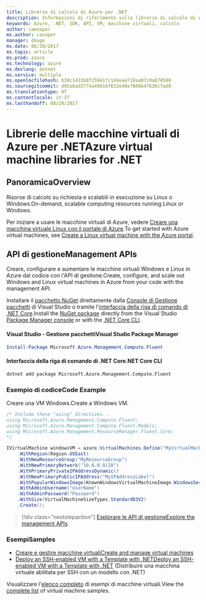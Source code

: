 ```yaml
---
title: Librerie di calcolo di Azure per .NET
description: Informazioni di riferimento sulle librerie di calcolo di Azure per .NET
keywords: Azure, .NET, SDK, API, VM, macchine virtuali, calcolo
author: camsoper
ms.author: casoper
manager: douge
ms.date: 06/20/2017
ms.topic: article
ms.prod: azure
ms.technology: azure
ms.devlang: dotnet
ms.service: multiple
ms.openlocfilehash: b30c1433b8f25941fc1d4ea4718aa07c0a870580
ms.sourcegitcommit: d95a6ad3774a49b16f652e40e7860e47636c7ad0
ms.translationtype: HT
ms.contentlocale: it-IT
ms.lasthandoff: 08/28/2017
---
```

# <a name="azure-virtual-machine-libraries-for-net"></a><span data-ttu-id="22c8b-104">Librerie delle macchine virtuali di Azure per .NET</span><span class="sxs-lookup"><span data-stu-id="22c8b-104">Azure virtual machine libraries for .NET</span></span>

## <a name="overview"></a><span data-ttu-id="22c8b-105">Panoramica</span><span class="sxs-lookup"><span data-stu-id="22c8b-105">Overview</span></span>

<span data-ttu-id="22c8b-106">Risorse di calcolo su richiesta e scalabili in esecuzione su Linux o Windows.</span><span class="sxs-lookup"><span data-stu-id="22c8b-106">On-demand, scalable computing resources running Linux or Windows.</span></span>

<span data-ttu-id="22c8b-107">Per iniziare a usare le macchine virtuali di Azure, vedere [Creare una macchina virtuale Linux con il portale di Azure](https://review.docs.microsoft.com/en-us/azure/virtual-machines/linux/quick-create-portal).</span><span class="sxs-lookup"><span data-stu-id="22c8b-107">To get started with Azure virtual machines, see [Create a Linux virtual machine with the Azure portal](https://review.docs.microsoft.com/en-us/azure/virtual-machines/linux/quick-create-portal).</span></span>

## <a name="management-apis"></a><span data-ttu-id="22c8b-108">API di gestione</span><span class="sxs-lookup"><span data-stu-id="22c8b-108">Management APIs</span></span>

<span data-ttu-id="22c8b-109">Creare, configurare e aumentare le macchine virtuali Windows e Linux in Azure dal codice con l'API di gestione.</span><span class="sxs-lookup"><span data-stu-id="22c8b-109">Create, configure, and scale out Windows and Linux virtual machines in Azure from your code with the management API.</span></span>

<span data-ttu-id="22c8b-110">Installare il [pacchetto NuGet](https://www.nuget.org/packages/Microsoft.Azure.Management.Compute.Fluent) direttamente dalla [Console di Gestione pacchetti][PackageManager] di Visual Studio o tramite l'[interfaccia della riga di comando di .NET Core][DotNetCLI].</span><span class="sxs-lookup"><span data-stu-id="22c8b-110">Install the [NuGet package](https://www.nuget.org/packages/Microsoft.Azure.Management.Compute.Fluent) directly from the Visual Studio [Package Manager console][PackageManager] or with the [.NET Core CLI][DotNetCLI].</span></span>

#### <a name="visual-studio-package-manager"></a><span data-ttu-id="22c8b-111">Visual Studio - Gestione pacchetti</span><span class="sxs-lookup"><span data-stu-id="22c8b-111">Visual Studio Package Manager</span></span>

```powershell
Install-Package Microsoft.Azure.Management.Compute.Fluent
```

#### <a name="net-core-cli"></a><span data-ttu-id="22c8b-112">Interfaccia della riga di comando di .NET Core</span><span class="sxs-lookup"><span data-stu-id="22c8b-112">.NET Core CLI</span></span>

```bash
dotnet add package Microsoft.Azure.Management.Compute.Fluent
```

### <a name="code-example"></a><span data-ttu-id="22c8b-113">Esempio di codice</span><span class="sxs-lookup"><span data-stu-id="22c8b-113">Code Example</span></span>

<span data-ttu-id="22c8b-114">Creare una VM Windows.</span><span class="sxs-lookup"><span data-stu-id="22c8b-114">Create a Windows VM.</span></span>

```csharp
/* Include these "using" directives...
using Microsoft.Azure.Management.Compute.Fluent;
using Microsoft.Azure.Management.Compute.Fluent.Models;
using Microsoft.Azure.Management.ResourceManager.Fluent.Core;
*/

IVirtualMachine windowsVM = azure.VirtualMachines.Define("MyVirtualMachine")
    .WithRegion(Region.USEast)
    .WithNewResourceGroup("MyResourceGroup")
    .WithNewPrimaryNetwork("10.0.0.0/28")
    .WithPrimaryPrivateIPAddressDynamic()
    .WithNewPrimaryPublicIPAddress("MyIPAddressLabel")
    .WithPopularWindowsImage(KnownWindowsVirtualMachineImage.WindowsServer2012R2Datacenter)
    .WithAdminUsername("UserName")
    .WithAdminPassword("Password")
    .WithSize(VirtualMachineSizeTypes.StandardD3V2)
    .Create();
```

> [!div class="nextstepaction"]
> [<span data-ttu-id="22c8b-115">Esplorare le API di gestione</span><span class="sxs-lookup"><span data-stu-id="22c8b-115">Explore the management APIs</span></span>](https://review.docs.microsoft.com/en-us/dotnet/api/overview/azure/virtualmachines/management?view=azure-dotnet)

### <a name="samples"></a><span data-ttu-id="22c8b-116">Esempi</span><span class="sxs-lookup"><span data-stu-id="22c8b-116">Samples</span></span>

* [<span data-ttu-id="22c8b-117">Creare e gestire macchine virtuali</span><span class="sxs-lookup"><span data-stu-id="22c8b-117">Create and manage virtual machines</span></span>](/dotnet/azure/dotnet-sdk-azure-virtual-machine-samples)
* [<span data-ttu-id="22c8b-118">Deploy an SSH-enabled VM with a Template with .NET</span><span class="sxs-lookup"><span data-stu-id="22c8b-118">Deploy an SSH-enabled VM with a Template with .NET</span></span>](https://azure.microsoft.com/en-us/resources/samples/resource-manager-dotnet-template-deployment/) (Distribuire una macchina virtuale abilitata per SSH con un modello con .NET)

<span data-ttu-id="22c8b-119">Visualizzare l'[elenco completo](https://azure.microsoft.com/en-us/resources/samples/?platform=dotnet&term=VM) di esempi di macchine virtuali.</span><span class="sxs-lookup"><span data-stu-id="22c8b-119">View the [complete list](https://azure.microsoft.com/en-us/resources/samples/?platform=dotnet&term=VM) of virtual machine samples.</span></span>

[PackageManager]: https://docs.microsoft.com/nuget/tools/package-manager-console
[DotNetCLI]: https://docs.microsoft.com/en-us/dotnet/core/tools/dotnet-add-package

